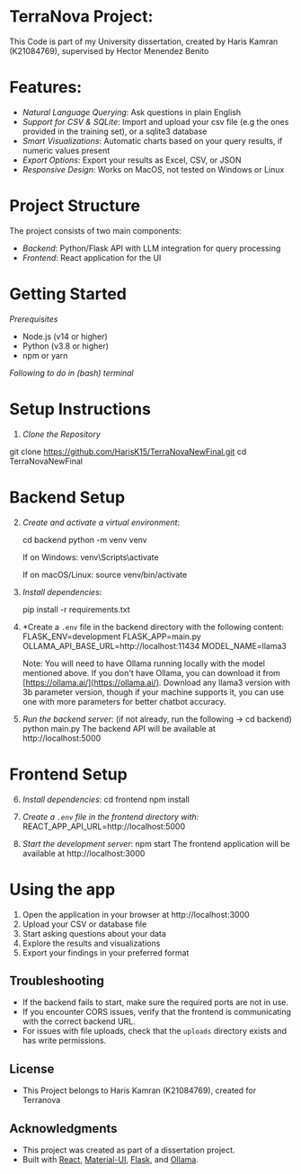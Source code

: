 # TerraNova Project:

This Code is part of my University dissertation, created by Haris Kamran (K21084769), supervised by Hector Menendez Benito



# Features:
- *Natural Language Querying*: Ask questions in plain English
- *Support for CSV & SQLite*: Import and upload your csv file (e.g the ones provided in the training set), or a sqlite3 database
- *Smart Visualizations*: Automatic charts based on your query results, if numeric values present
- *Export Options*: Export your results as Excel, CSV, or JSON
- *Responsive Design*: Works on MacOS, not tested on Windows or Linux



# Project Structure
The project consists of two main components:
- *Backend*: Python/Flask API with LLM integration for query processing
- *Frontend*: React application for the UI









# Getting Started

*Prerequisites*
- Node.js (v14 or higher)
- Python (v3.8 or higher)
- npm or yarn


*Following to do in (bash) terminal*


# Setup Instructions

1. *Clone the Repository*

git clone https://github.com/HarisK15/TerraNovaNewFinal.git
cd TerraNovaNewFinal






# Backend Setup

2. *Create and activate a virtual environment*:

   cd backend
   python -m venv venv
   
   If on Windows:
   venv\Scripts\activate
   
   If on macOS/Linux:
   source venv/bin/activate







3. *Install dependencies*:

   pip install -r requirements.txt








4. *Create a `.env` file in the backend directory with the following content:
   FLASK_ENV=development
   FLASK_APP=main.py
   OLLAMA_API_BASE_URL=http://localhost:11434
   MODEL_NAME=llama3
   
   Note: You will need to have Ollama running locally with the model mentioned above.
   If you don't have Ollama, you can download it from [https://ollama.ai/](https://ollama.ai/). Download any llama3 version with 3b parameter version, though if your machine supports it, you can use one with more parameters for better chatbot accuracy.





5. *Run the backend server*:
   (if not already, run the following -> cd backend)
   python main.py
   The backend API will be available at http://localhost:5000







# Frontend Setup


6. *Install dependencies*:
   cd frontend
   npm install





7. *Create a `.env` file in the frontend directory with:*
   REACT_APP_API_URL=http://localhost:5000





8. *Start the development server*:
   npm start
   The frontend application will be available at http://localhost:3000




# Using the app

1. Open the application in your browser at http://localhost:3000
2. Upload your CSV or database file
3. Start asking questions about your data
4. Explore the results and visualizations
5. Export your findings in your preferred format





## Troubleshooting

- If the backend fails to start, make sure the required ports are not in use.
- If you encounter CORS issues, verify that the frontend is communicating with the correct backend URL.
- For issues with file uploads, check that the `uploads` directory exists and has write permissions.




## License
- This Project belongs to Haris Kamran (K21084769), created for Terranova




## Acknowledgments
- This project was created as part of a dissertation project.
- Built with [React](https://reactjs.org/), [Material-UI](https://mui.com/), [Flask](https://flask.palletsprojects.com/), and [Ollama](https://ollama.ai/).
